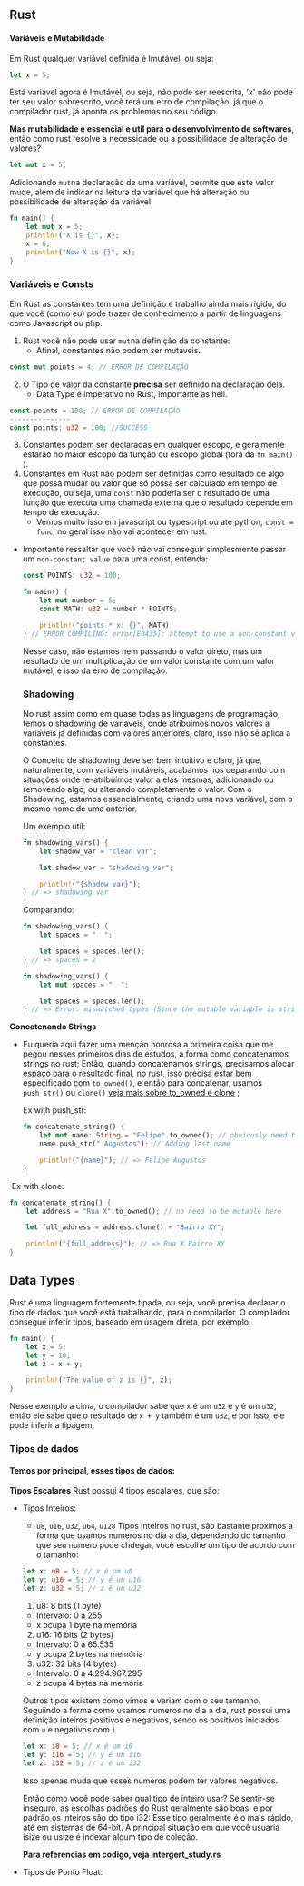 ## Rust

#### Variáveis e Mutabilidade

Em Rust qualquer variável definida é Imutável, ou seja:

```rust
let x = 5;
```

Está variável agora é Imutável, ou seja, não pode ser reescrita, 'x' não pode ter seu valor sobrescrito, você terá um erro de compilação, já que o compilador rust, já aponta os problemas no seu código.

**Mas mutabilidade é essencial e util para o desenvolvimento de softwares**, então como rust resolve a necessidade ou a possibilidade de alteração de valores?

```rust
let mut x = 5;
```

Adicionando `mut`na declaração de uma variável, permite que este valor mude, além de indicar na leitura da variável que há alteração ou possibilidade de alteração da variável.

```rust
fn main() {
    let mut x = 5;
    println!("X is {}", x);
    x = 6;
    println!("Now X is {}", x);
}
```

### Variáveis e Consts

Em Rust as constantes tem uma definição e trabalho ainda mais rigido, do que você (como eu) pode trazer de conhecimento a partir de linguagens como Javascript ou php.

1. Rust você não pode usar `mut`na definição da constante:
   - Afinal, constantes não podem ser mutáveis.

```rust
const mut points = 4; // ERROR DE COMPILAÇÃO
```

2. O Tipo de valor da constante **precisa** ser definido na declaração dela.
   - Data Type é imperativo no Rust, importante as hell.

```rust
const points = 100; // ERROR DE COMPILAÇÃO
---------------
const points: u32 = 100; //SUCCESS
```

3. Constantes podem ser declaradas em qualquer escopo, e geralmente estarão no maior escopo da função ou escopo global (fora da `fn main()` ).
4. Constantes em Rust não podem ser definidas como resultado de algo que possa mudar ou valor que só possa ser calculado em tempo de execução, ou seja, uma `const` não poderia ser o resultado de uma função que executa uma chamada externa que o resultado depende em tempo de execução.
   - Vemos muito isso em javascript ou typescript ou até python, `const = func`, no geral isso não vai acontecer em rust.

- Importante ressaltar que você não vai conseguir simplesmente passar um `non-constant value` para uma const, entenda:

  ```rust
  const POINTS: u32 = 100;

  fn main() {
      let mut number = 5;
      const MATH: u32 = number * POINTS;

      println!("points * x: {}", MATH)
  } // ERROR COMPILING: error[E0435]: attempt to use a non-constant value in a constant
  ```

  Nesse caso, não estamos nem passando o valor direto, mas um resultado de um multiplicação de um valor constante com um valor mutável, e isso da erro de compilação.

  ### Shadowing

  No rust assim como em quase todas as linguagens de programação, temos o shadowing de variaveis, onde atribuímos novos valores a variaveis já definidas com valores anteriores, claro, isso não se aplica a constantes.

  O Conceito de shadowing deve ser bem intuitivo e claro, já que, naturalmente, com variáveis mutáveis, acabamos nos deparando com situações onde re-atribuímos valor a elas mesmas, adicionando ou removendo algo, ou alterando completamente o valor.
  Com o Shadowing, estamos essencialmente, criando uma nova variável, com o mesmo nome de uma anterior.

  Um exemplo util:

  ```rust
  fn shadowing_vars() {
      let shadow_var = "clean var";

      let shadow_var = "shadowing var";

      println!("{shadow_var}");
  } // => shadowing var
  ```

  Comparando:

  ```rust
  fn shadowing_vars() {
      let spaces = "  ";

      let spaces = spaces.len();
  } // => spaces = 2
  ```

  ```rust
  fn shadowing_vars() {
      let mut spaces = "  ";

      let spaces = spaces.len();
  } // => Error: mismatched types (Since the mutable variable is string (&str) and we tried to add a value usize)
  ```

**Concatenando Strings**

- Eu queria aqui fazer uma menção honrosa a primeira coisa que me pegou nesses primeiros dias de estudos, a forma como concatenamos strings no rust; Então, quando concatenamos strings, precisamos alocar espaço para o resultado final, no rust, isso precisa estar bem especificado com `to_owned()`, e então para concatenar, usamos `push_str()` ou `clone()` [veja mais sobre to_owned e clone](https://stackoverflow.com/questions/22264502/in-rust-what-is-the-difference-between-clone-and-to-owned) ;

  Ex with push_str:

  ```rust
  fn concatenate_string() {
      let mut name: String = "Felipe".to_owned(); // obviously need to be mutable
      name.push_str(" Augustos"); // Adding last name

      println!("{name}"); // => Felipe Augustos
  }
  ```

​ Ex with clone:

```rust
fn concatenate_string() {
    let address = "Rua X".to_owned(); // no need to be mutable here

    let full_address = address.clone() + "Bairro XY";

    println!("{full_address}"); // => Rua X Bairro XY
}
```
## Data Types

Rust é uma linguagem fortemente tipada, ou seja, você precisa declarar o tipo de dados que você está trabalhando, para o compilador.
O compilador consegue inferir tipos, baseado em usagem direta, por exemplo:

```rust
fn main() {
    let x = 5;
    let y = 10;
    let z = x + y;

    println!("The value of z is {}", z);
}
```
Nesse exemplo a cima, o compilador sabe que `x` é um `u32` e `y` é um `u32`, então ele sabe que o resultado de `x + y` também é um `u32`, e por isso, ele pode inferir a tipagem.

### Tipos de dados

#### Temos por principal, esses tipos de dados:

**Tipos Escalares**
Rust possui 4 tipos escalares, que são:

- Tipos Inteiros:
  - `u8`, `u16`, `u32`, `u64`, `u128`
  Tipos inteiros no rust, são bastante proximos a forma que usamos numeros no dia a dia, dependendo do tamanho que seu numero pode chdegar, você escolhe um tipo de acordo com o tamanho:
  ```rust
  let x: u8 = 5; // x é um u8
  let y: u16 = 5; // y é um u16
  let z: u32 = 5; // z é um u32
  ```
  1. u8: 8 bits (1 byte)
    - Intervalo: 0 a 255
    - x ocupa 1 byte na memória


  2. u16: 16 bits (2 bytes)

    - Intervalo: 0 a 65.535
    - y ocupa 2 bytes na memória

  3. u32: 32 bits (4 bytes)

    - Intervalo: 0 a 4.294.967.295
    - z ocupa 4 bytes na memória

  Outros tipos existem como vimos e variam com o seu tamanho.
  Seguiindo a forma como usamos numeros no dia a dia, rust possui uma definição inteiros positivos e negativos, sendo os positivos iniciados com `u` e negativos com `i`

  ```rust
  let x: i8 = 5; // x é um i8
  let y: i16 = 5; // y é um i16
  let z: i32 = 5; // z é um i32
  ```
  Isso apenas muda que esses numeros podem ter valores negativos.

  Então como você pode saber qual tipo de inteiro usar? Se sentir-se inseguro, as escolhas padrões do Rust geralmente são boas, e por padrão os inteiros são do tipo i32: Esse tipo geralmente é o mais rápido, até em sistemas de 64-bit. A principal situação em que você usuaria isize ou usize é indexar algum tipo de coleção.

  **Para referencias em codigo, veja intergert_study.rs**

- Tipos de Ponto Float:
